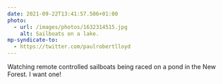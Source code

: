 ```yaml
---
date: 2021-09-22T13:41:57.506+01:00
photo:
  - url: /images/photos/1632314515.jpg
    alt: Sailboats on a lake.
mp-syndicate-to:
  - https://twitter.com/paulrobertlloyd
---
```

Watching remote controlled sailboats being raced on a pond in the New Forest. I want one!
